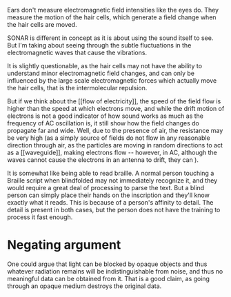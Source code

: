 Ears don't measure electromagnetic field intensities like the eyes do. They measure the motion of the hair cells, which generate a field change when the hair cells are moved. 

SONAR is different in concept as it is about using the sound itself to see. But I'm taking about seeing through the subtle fluctuations in the electromagnetic waves that cause the vibrations.

It is slightly questionable, as the hair cells may not have the ability to understand minor electromagnetic field changes, and can only be influenced by the large scale electromagnetic forces which actually move the hair cells, that is the intermolecular repulsion.

But if we think about the [[flow of electricity]], the speed of the field flow is higher than the speed at which electrons move, and while the drift motion of electrons is not a good indicator of how sound works as much as the frequency of AC oscillation is, it still show how the field changes do propagate far and wide. Well, due to the presence of air, the resistance may be very high (as a simply source of fields do not flow in any reasonable direction through air, as the particles are moving in random directions to act as a [[waveguide]], making electrons flow -- however, in AC, although the waves cannot cause the electrons in an antenna to drift, they can ).

It is somewhat like being able to read braille. A normal person touching a Braille script when blindfolded may not immediately recognize it, and they would require a great deal of processing to parse the text. But a blind person can simply place their hands on the inscription and they'll know exactly what it reads. This is because of a person's affinity to detail. The detail is present in both cases, but the person does not have the training to process it fast enough.
# Negating argument
One could argue that light can be blocked by opaque objects and thus whatever radiation remains will be indistinguishable from noise, and thus no meaningful data can be obtained from it. That is a good claim, as going through an opaque medium destroys the original data.